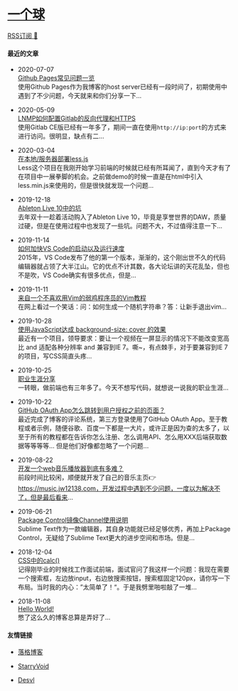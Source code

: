 # [一个球](https://jw12138.com)  

[RSS订阅 🚩](https://jw12138.com/atom.xml)

#### 最近的文章  

- 2020-07-07  
  [Github Pages常见问题一览](https://jw12138.com/post/202007/a01.html)  
  使用Github Pages作为我博客的host server已经有一段时间了，初期使用中遇到了不少问题，今天就来和你们分享一下...

- 2020-05-09  
  [LNMP如何配置Gitlab的反向代理和HTTPS](https://jw12138.com/post/202005/a01.html)  
  使用Gitlab CE版已经有一年多了，期间一直在使用`http://ip:port`的方式来进行访问。很明显，缺点有二...

- 2020-03-04  
  [在本地/服务器部署less.js](https://jw12138.com/post/202003/a01.html)  
  Less这个项目在我刚开始学习前端的时候就已经有所耳闻了，直到今天才有了在项目中一展拳脚的机会。之前做demo的时候一直是在html中引入less.min.js来使用的，但是很快就发现一个问题...

- 2019-12-18  
  [Ableton Live 10中的坑](https://jw12138.com/post/201912/a01.html)  
  去年双十一趁着活动购入了Ableton Live 10，毕竟是享誉世界的DAW，质量过硬，但是在使用过程中也发现了一些坑。问题不大，不过值得注意一下...

- 2019-11-14  
  [如何加快VS Code的启动以及运行速度](https://jw12138.com/post/201911/a02.html)  
  2015年，VS Code发布了他的第一个版本，渐渐的，这个刚出世不久的代码编辑器就占领了大半江山。它的优点不计其数，各大论坛讲的天花乱坠，但也不是吹，VS Code确实有很多优点，但是...

- 2019-11-11  
  [来自一个不喜欢用Vim的弱鸡程序员的Vim教程](https://jw12138.com/post/201911/a01.html)  
  在网上看过一个笑话：问：如何生成一个随机字符串？答：让新手退出vim...

- 2019-10-28  
  [使用JavaScript达成 background-size: cover 的效果](https://jw12138.com/post/201910/a03.html)  
  最近有一个项目，领导要求：要让一个视频在一屏显示的情况下不能改变宽高比 and 适配各种分辨率 and 兼容到IE 7。嘶~，有点棘手，对于要兼容到IE 7的项目，写CSS简直头疼...

- 2019-10-25  
  [职业生涯分享](https://jw12138.com/post/201910/a02.html)  
  一转眼，做前端也有三年多了。今天不想写代码，就想说一说我的职业生涯...

- 2019-10-22  
  [GitHub OAuth App怎么跳转到用户授权之前的页面？](https://jw12138.com/post/201910/a01.html)  
  最近完成了博客的评论系统，第三方登录使用了GitHub OAuth App。至于教程或者示例，随便谷歌、百度一下都是一大片，或许正是因为查的太多了，以至于所有的教程都在告诉你怎么注册、怎么调用API、怎么用XXX后端获取数据等等等等… 但是他们好像都忽略了一个问题...

- 2019-08-22  
  [开发一个web音乐播放器到底有多难？](https://jw12138.com/post/201908/a01.html)  
  前段时间比较闲，顺便就开发了自己的音乐主页👉https://music.jw12138.com，开发过程中遇到不少问题，一度以为解决不了，但是最后看来...

- 2019-06-21  
  [Package Control镜像Channel使用说明](https://jw12138.com/post/201906/a01.html)  
  Sublime Text作为一款编辑器，其自身功能就已经足够优秀，再加上Package Control，无疑给了Sublime Text更大的进步空间和市场。但是...

- 2018-12-04  
  [CSS中的calc()](https://jw12138.com/post/201812/a01.html)  
  记得刚毕业的时候找工作面试前端，面试官问了我这样一个问题：我现在需要一个搜索框，左边放input，右边放搜索按钮，搜索框固定120px，请你写一下布局。当时我的内心：”太简单了！“。于是我劈里啪啦敲了一堆...

- 2018-11-08  
  [Hello World!](https://jw12138.com/post/201811/a01.html)  
  憋了这么久的博客总算是弄好了...

#### 友情链接  

- [落格博客](https://www.logcg.com/)  

- [StarryVoid](https://starryvoid.com/)  

- [Desvl](https://admiraldesvl.github.io)  

  

